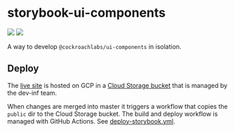 # storybook-ui-components

<a href="https://core-components.crdb.io/" target="_blank"><img src="https://raw.githubusercontent.com/storybooks/brand/master/badge/badge-storybook.svg"></a> ![](https://github.com/cockroachdb/ui/workflows/Build%20and%20Deploy%20Storybook/badge.svg)

A way to develop `@cockroachlabs/ui-components` in isolation.

## Deploy

The [live site](https://core-components.crdb.io/) is hosted on GCP in a [Cloud Storage bucket](https://cloud.google.com/storage/docs/hosting-static-website) that is managed by the dev-inf team.

When changes are merged into master it triggers a workflow that copies the `public` dir to the Cloud Storage bucket. The build and deploy workflow is managed with GitHub Actions. See [deploy-storybook.yml](../../.github/workflows/deploy-storybook.yml).
